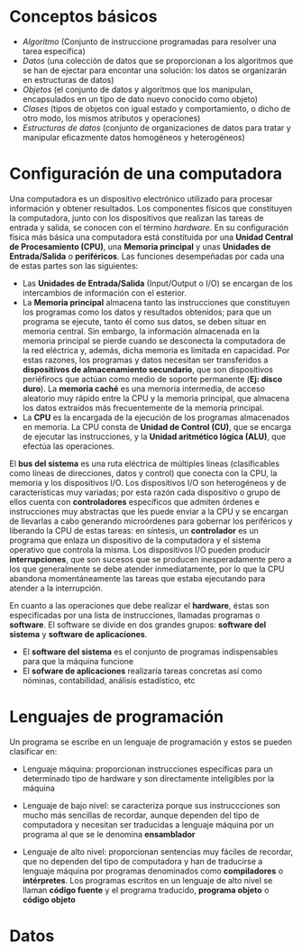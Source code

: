 # Conceptos básicos
* _Algoritmo_ (Conjunto de instruccione programadas para resolver una tarea específica)
* _Datos_ (una colección de datos que se proporcionan a los algoritmos que se han de ejectar para encontar una solución: los datos se organizarán en estructuras de datos)
* _Objetos_ (el conjunto de datos y algoritmos que los manipulan, encapsulados en un tipo de dato nuevo conocido como objeto)
* _Clases_ (tipos de objetos con igual estado y comportamiento, o dicho de otro modo, los mismos atributos y operaciones)
* _Estructuras de datos_ (conjunto de organizaciones de datos para tratar y manipular eficazmente datos homogéneos y heterogéneos)

# Configuración de una computadora

Una computadora es un dispositivo electrónico utilizado para procesar información y obtener resultados. Los componentes físicos que constituyen la computadora, junto con los dispositivos que realizan las tareas de entrada y salida, se conocen con el término _hardware_. En su configuración física más básica una computadora está constituida por una **Unidad Central de Procesamiento (CPU)**, una **Memoria principal** y unas **Unidades de Entrada/Salida** o **periféricos**. Las funciones desempeñadas por cada una de estas partes son las siguientes: 
* Las **Unidades de Entrada/Salida** (Input/Output o I/O) se encargan de los intercambios de información con el esterior.
* La **Memoria principal** almacena tanto las instrucciones que constituyen los programas como los datos y resultados obtenidos; para que un programa se ejecute, tanto él como sus datos, se deben situar en memoria central. Sin embargo, la información almacenada en la memoria principal se pierde cuando se desconecta la computadora de la red eléctrica y, además, dicha memoria es limitada en capacidad. Por estas razones, los programas y datos necesitan ser transferidos a **dispositivos de almacenamiento secundario**, que son dispositivos periéfirocs que actúan como medio de soporte permanente (**Ej: disco duro**). 
La **memoria caché** es una memoria intermedia, de acceso aleatorio muy rápido entre la CPU y la memoria principal, que almacena los datos extraídos más frecuentemente de la memoria principal.
* La **CPU** es la encargada de la ejecución de los programas almacenados en memoria. La CPU consta de **Unidad de Control (CU)**, que se encarga de ejecutar las instrucciones, y la **Unidad aritmético lógica (ALU)**, que efectúa las operaciones.

El **bus del sistema** es una ruta eléctrica de múltiples líneas (clasificables como líneas de direcciones, datos y control) que conecta con la CPU, la memoria y los dispositivos I/O. Los dispositivos I/O son heterogéneos y de características muy variadas; por esta razón cada dispositivo o grupo de ellos cuenta con **controladores** específicos que admiten órdenes e instrucciones muy abstractas que les puede enviar a la CPU y se encargan de llevarlas a cabo generando microórdenes para gobernar los periféricos y liberando la CPU de estas tareas: en síntesis, un **controlador** es un programa que enlaza un dispositivo de la computadora y el sistema operativo que controla la misma. Los dispositivos I/O pueden producir **interrupciones**, que son sucesos que se producen inesperadamente pero a los que generalmente se debe atender inmediatamente, por lo que la CPU abandona momentáneamente las tareas que estaba ejecutando para atender a la interrupción.

En cuanto a las operaciones que debe realizar el **hardware**, éstas son especificadas por una lista de instrucciones, llamadas programas o **software**. El software se divide en dos grandes grupos: **software del sistema** y **software de aplicaciones**.
    
* El **software del sistema** es el conjunto de programas indispensables para que la máquina funcione
* El **sofware de aplicaciones** realizaría tareas concretas así como nóminas, contabilidad, análisis estadístico, etc

# Lenguajes de programación
Un programa se escribe en un lenguaje de programación y estos se pueden clasificar en:
* Lenguaje máquina: proporcionan instrucciones específicas para un determinado tipo de hardware y son directamente inteligibles por la máquina

* Lenguaje de bajo nivel: se caracteriza porque sus instruccciones son mucho más sencillas de recordar, aunque dependen del tipo de computadora y necesitan ser traducidas a lenguaje máquina por un programa al que se le denomina **ensamblador**

* Lenguaje de alto nivel: proporcionan sentencias muy fáciles de recordar, que no dependen del tipo de computadora y han de traducirse a lenguaje máquina por programas denominados como **compiladores** o **intérpretes**. Los programas escritos en un lenguaje de alto nivel se llaman **código fuente** y el programa traducido, **programa objeto** o **código objeto**

# Datos

